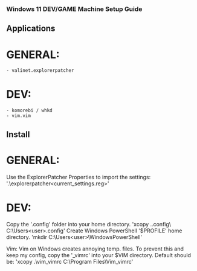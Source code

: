 ### Windows 11 DEV/GAME Machine Setup Guide ###

## Applications 

# GENERAL:
    - valinet.explorerpatcher

# DEV:
    - komorebi / whkd
    - vim.vim

## Install

# GENERAL:
Use the ExplorerPatcher Properties to import the settings: '.\explorerpatcher\<current_settings.reg>'     
# DEV:
Copy the '.config' folder into your home directory. 'xcopy .\.config\ C:\Users\<user>\.config\'
Create Windows PowerShell '$PROFILE' home directory. 'mkdir C:\Users\<user>\WindowsPowerShell\'

Vim: Vim on Windows creates annoying temp. files. To prevent this and keep my config, copy the '\_vimrc' into your $VIM directory. Default should be: 'xcopy .\vim\_vimrc C:\Program Files\Vim\_vimrc'
